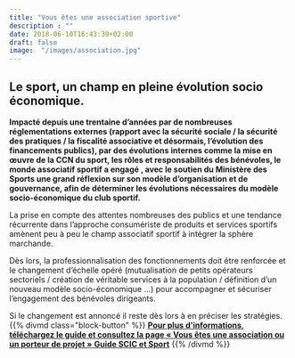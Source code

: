 ```yaml
---
title: "Vous êtes une association sportive"
description : ""
date: 2018-06-10T16:43:39+02:00
draft: false
image:  "/images/association.jpg"
---
```


## Le sport, un champ en pleine évolution socio économique.

**Impacté depuis une trentaine d’années par de nombreuses réglementations externes
(rapport avec la sécurité sociale / la sécurité des pratiques / la fiscalité associative et
désormais, l’évolution des financements publics), par des évolutions internes comme la mise
en œuvre de la CCN du sport, les rôles et responsabilités des bénévoles,
le monde associatif sportif a engagé , avec le soutien du Ministère des Sports une grand
réflexion sur son modèle d’organisation et de gouvernance, afin de déterminer les
évolutions nécessaires du modèle socio-économique du club sportif.**

La prise en compte des attentes nombreuses des publics et une tendance récurrente dans
l’approche consumériste de produits et services sportifs amènent peu à peu le champ
associatif sportif à intégrer la sphère marchande.

Dès lors, la professionnalisation des fonctionnements doit être renforcée et le changement
d’échelle opéré (mutualisation de petits opérateurs sectoriels / création de véritable services
à la population / définition d’un nouveau modèle socio-économique …) pour accompagner
et sécuriser l’engagement des bénévoles dirigeants.

Si le changement est annoncé il reste dès lors à en préciser les stratégies.
{{% divmd class="block-button" %}}
[**Pour plus d’informations, téléchargez le guide et consultez la page « Vous êtes une association ou un porteur de projet »** **Guide SCIC et Sport**](/pdf/guide-scic.pdf)
{{% /divmd %}}
